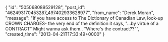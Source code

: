  {
   "id": "505068089529128",
   "post_id": "462493170453287_497402933628977",
   "from_name": "Derek Moran",
   "message": "If you have access to The Dictionary of Canadian Law, look-up CROWN CHARGES- the very end of the definition it says, \"...by virtue of a CONTRACT\" Might wanna ask them.. \"Where's the contract??\"",
   "created_time": "2013-04-21T17:33:49+0000"
 }
